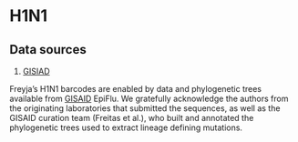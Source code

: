 # H1N1
## Data sources
1. [GISIAD](https://gisaid.org/)

Freyja’s H1N1 barcodes are enabled by data and phylogenetic trees available from [GISAID]( https://gisaid.org/) EpiFlu. We gratefully acknowledge the authors from the originating laboratories that submitted the sequences, as well as the GISAID curation team (Freitas et al.), who built and annotated the phylogenetic trees used to extract lineage defining mutations.
